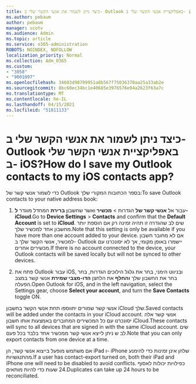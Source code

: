 ```yaml
---
title: כיצד ניתן לשמור את אנשי הקשר שלי ב- Outlook באפליקציית אנשי הקשר שלי ב- iOS?
ms.author: pebaum
author: pebaum
manager: scotv
ms.audience: Admin
ms.topic: article
ms.service: o365-administration
ROBOTS: NOINDEX, NOFOLLOW
localization_priority: Normal
ms.collection: Adm_O365
ms.custom:
- "3058"
- "9001097"
ms.openlocfilehash: 34603d90799951a8b567f75036370aa25a33ab2e
ms.sourcegitcommit: 8bc60ec34bc1e40685e3976576e04a2623f63a7c
ms.translationtype: MT
ms.contentlocale: he-IL
ms.lasthandoff: 04/15/2021
ms.locfileid: "51811133"
---
```

# <a name="how-do-i-save-my-outlook-contacts-to-my-ios-contacts-app"></a><span data-ttu-id="d29aa-102">כיצד ניתן לשמור את אנשי הקשר שלי ב- Outlook באפליקציית אנשי הקשר שלי ב- iOS?</span><span class="sxs-lookup"><span data-stu-id="d29aa-102">How do I save my Outlook contacts to my iOS contacts app?</span></span>

<span data-ttu-id="d29aa-103">כדי לשמור אנשי קשר של Outlook בספר הכתובות המקורי שלך:</span><span class="sxs-lookup"><span data-stu-id="d29aa-103">To save Outlook contacts to your native address book:</span></span>
 
1. <span data-ttu-id="d29aa-104">עבור אל **אנשי קשר של** הגדרות  >  **מכשיר** ואשר שחשבון **ברירת** המחדל מוגדר **ל- iCloud**.</span><span class="sxs-lookup"><span data-stu-id="d29aa-104">Go to **Device Settings** > **Contacts** and confirm that the **Default Account** is set to **iCloud**.</span></span> <span data-ttu-id="d29aa-105">שים לב שהגדרה זו תהיה זמינה רק אם הוספת יותר מחשבון אחד למכשיר שלך.</span><span class="sxs-lookup"><span data-stu-id="d29aa-105">Note that this setting is only be available if you have more than one account added to your device.</span></span> <span data-ttu-id="d29aa-106">אם לא מחובר חשבון למכשיר, אנשי הקשר שלך ב- Outlook יישמרו באופן מקומי, אך לא יסונכרנו עם מכשירים אחרים.</span><span class="sxs-lookup"><span data-stu-id="d29aa-106">If there is no account connected to the device, your Outlook contacts will be saved locally but will not be synced to other devices.</span></span>
 
2. <span data-ttu-id="d29aa-107">פתח את Outlook עבור iOS, ובניווט הימני, בחר את גלגל הילוכים הגדרות, בחר בחר את החשבון שלך **והחלף** את הלחצן **הדו-מצבי שמירת** אנשי קשר במצב הפעלה.</span><span class="sxs-lookup"><span data-stu-id="d29aa-107">Open Outlook for iOS, and in the left navigation, select the Settings gear, choose **Select your account**, and turn the **Save Contacts** toggle ON.</span></span>
 
<span data-ttu-id="d29aa-108">אנשי קשר שמורים יתווספו תחת אנשי הקשר בחשבון iCloud שלך.</span><span class="sxs-lookup"><span data-stu-id="d29aa-108">Saved contacts will be added under the contacts in your iCloud account.</span></span> <span data-ttu-id="d29aa-109">אנשי קשר אלה יסונכרנו עם כל המכשירים המחוברים באמצעות אותו חשבון iCloud.</span><span class="sxs-lookup"><span data-stu-id="d29aa-109">These contacts will sync to all devices that are signed in with the same iCloud account.</span></span> <span data-ttu-id="d29aa-110">שים לב ש ניתן לייצא אנשי קשר ממכשיר אחד בלבד בכל פעם.</span><span class="sxs-lookup"><span data-stu-id="d29aa-110">Note that you can only export contacts from one device at a time.</span></span>
 
<span data-ttu-id="d29aa-111">אם משתמש מופעל בייצוא אנשי קשר, הן iPad ו- iPhone שלהן אינן זמינות כדי להימנע מהתנגשויות.</span><span class="sxs-lookup"><span data-stu-id="d29aa-111">If a user has contact-export turned on, both their iPad and iPhone one will need to be disabled to avoid conflicts.</span></span> <span data-ttu-id="d29aa-112">כפילויות יכולות לאסוף 24 שעות כדי להיות מותאים.</span><span class="sxs-lookup"><span data-stu-id="d29aa-112">Duplicates can take up 24 hours to be reconciliated.</span></span>